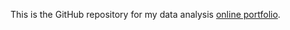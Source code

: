 This is the GitHub repository for my data analysis [online portfolio](https://rkag12.github.io/RyanGrunert-MADA-portfolio/).
